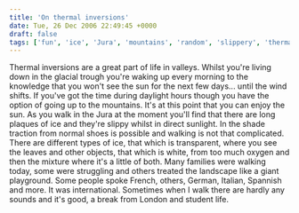 ```yaml
---
title: 'On thermal inversions'
date: Tue, 26 Dec 2006 22:49:45 +0000
draft: false
tags: ['fun', 'ice', 'Jura', 'mountains', 'random', 'slippery', 'thermal inversion', 'travel', 'winter']
---
```


Thermal inversions are a great part of life in valleys. Whilst you're living down in the glacial trough you're waking up every morning to the knowledge that you won't see the sun for the next few days... until the wind shifts. If you've got the time during daylight hours though you have the option of going up to the mountains. It's at this point that you can enjoy the sun. As you walk in the Jura at the moment you'll find that there are long plaques of ice and they're slippy whilst in direct sunlight. In the shade traction from normal shoes is possible and walking is not that complicated. There are different types of ice, that which is transparent, where you see the leaves and other objects, that which is white, from too much oxygen and then the mixture where it's a little of both. Many families were walking today, some were struggling and others treated the landscape like a giant playground. Some people spoke French, others, German, Italian, Spannish and more. It was international. Sometimes when I walk there are hardly any sounds and it's good, a break from London and student life.